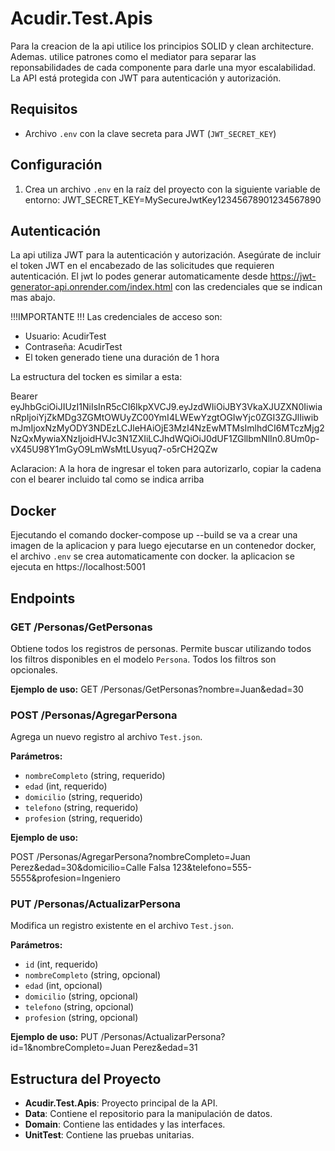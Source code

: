 
# Acudir.Test.Apis
Para la creacion de la api utilice los principios SOLID y clean architecture. Ademas. utilice patrones como el mediator para separar las reponsabilidades de cada componente para darle una myor escalabilidad.
La API está protegida con JWT para autenticación y autorización.

## Requisitos
- Archivo `.env` con la clave secreta para JWT (`JWT_SECRET_KEY`)

## Configuración
1. Crea un archivo `.env` en la raíz del proyecto con la siguiente variable de entorno: JWT_SECRET_KEY=MySecureJwtKey12345678901234567890

## Autenticación

La api utiliza JWT para la autenticación y autorización. Asegúrate de incluir el token JWT en el encabezado de las solicitudes que requieren autenticación.
El jwt lo podes generar automaticamente desde https://jwt-generator-api.onrender.com/index.html con las credenciales que se indican mas abajo.

!!!IMPORTANTE !!!
Las credenciales de acceso son:
- Usuario: AcudirTest
- Contraseña: AcudirTest
- El token generado tiene una duración de 1 hora

La estructura del tocken es similar a esta:

Bearer eyJhbGciOiJIUzI1NiIsInR5cCI6IkpXVCJ9.eyJzdWIiOiJBY3VkaXJUZXN0IiwianRpIjoiYjZkMDg3ZGMtOWUyZC00YmI4LWEwYzgtOGIwYjc0ZGI3ZGJlIiwibmJmIjoxNzMyODY3NDEzLCJleHAiOjE3MzI4NzEwMTMsImlhdCI6MTczMjg2NzQxMywiaXNzIjoidHVJc3N1ZXIiLCJhdWQiOiJ0dUF1ZGllbmNlIn0.8Um0p-vX45U98Y1mGyO9LmWsMtLUsyuq7-o5rCH2QZw

Aclaracion: A la hora de ingresar el token para autorizarlo, copiar la cadena con el bearer incluido tal como se indica arriba
## Docker
Ejecutando el comando docker-compose up --build se va a crear una imagen de la aplicacion y para luego ejecutarse en un contenedor docker, el archivo `.env` se crea automaticamente con docker.
la aplicacion se ejecuta en https://localhost:5001

## Endpoints

### GET /Personas/GetPersonas

Obtiene todos los registros de personas. Permite buscar utilizando todos los filtros disponibles en el modelo `Persona`. Todos los filtros son opcionales.

**Ejemplo de uso:**
GET /Personas/GetPersonas?nombre=Juan&edad=30

### POST /Personas/AgregarPersona

Agrega un nuevo registro al archivo `Test.json`.

**Parámetros:**
- `nombreCompleto` (string, requerido)
- `edad` (int, requerido)
- `domicilio` (string, requerido)
- `telefono` (string, requerido)
- `profesion` (string, requerido)

**Ejemplo de uso:**

POST /Personas/AgregarPersona?nombreCompleto=Juan Perez&edad=30&domicilio=Calle Falsa 123&telefono=555-5555&profesion=Ingeniero


### PUT /Personas/ActualizarPersona

Modifica un registro existente en el archivo `Test.json`.

**Parámetros:**
- `id` (int, requerido)
- `nombreCompleto` (string, opcional)
- `edad` (int, opcional)
- `domicilio` (string, opcional)
- `telefono` (string, opcional)
- `profesion` (string, opcional)

**Ejemplo de uso:**
PUT /Personas/ActualizarPersona?id=1&nombreCompleto=Juan Perez&edad=31

## Estructura del Proyecto

- **Acudir.Test.Apis**: Proyecto principal de la API.
- **Data**: Contiene el repositorio para la manipulación de datos.
- **Domain**: Contiene las entidades y las interfaces.
- **UnitTest**: Contiene las pruebas unitarias.
